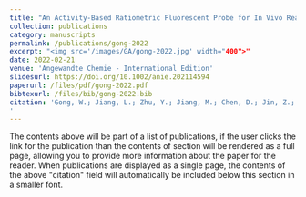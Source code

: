 ```yaml
---
title: "An Activity-Based Ratiometric Fluorescent Probe for In Vivo Real-Time Imaging of Hydrogen Molecules"
collection: publications
category: manuscripts
permalink: /publications/gong-2022
excerpt: "<img src='/images/GA/gong-2022.jpg' width="400">"
date: 2022-02-21
venue: 'Angewandte Chemie - International Edition'
slidesurl: https://doi.org/10.1002/anie.202114594
paperurl: /files/pdf/gong-2022.pdf
bibtexurl: /files/bib/gong-2022.bib
citation: 'Gong, W.; Jiang, L.; Zhu, Y.; Jiang, M.; Chen, D.; Jin, Z.; Qin, S.; Yu, Z.; He, Q. An Activity‐Based Ratiometric Fluorescent Probe for In Vivo Real‐Time Imaging of Hydrogen Molecules. Angew Chem Int Ed 2022, 61 (9), e202114594. https://doi.org/10.1002/anie.202114594.
'
---
```

The contents above will be part of a list of publications, if the user clicks the link for the publication than the contents of section will be rendered as a full page, allowing you to provide more information about the paper for the reader. When publications are displayed as a single page, the contents of the above "citation" field will automatically be included below this section in a smaller font.
